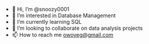 - 👋 Hi, I’m @snoozy0001
- 👀 I’m interested in Database Management 
- 🌱 I’m currently learning SQL
- 💞️ I’m looking to collaborate on data analysis projects
- 📫 How to reach me owoyeg@gmail.com 

<!---
snoozy0001/snoozy0001 is a ✨ special ✨ repository because its `README.md` (this file) appears on your GitHub profile.
You can click the Preview link to take a look at your changes.
--->
